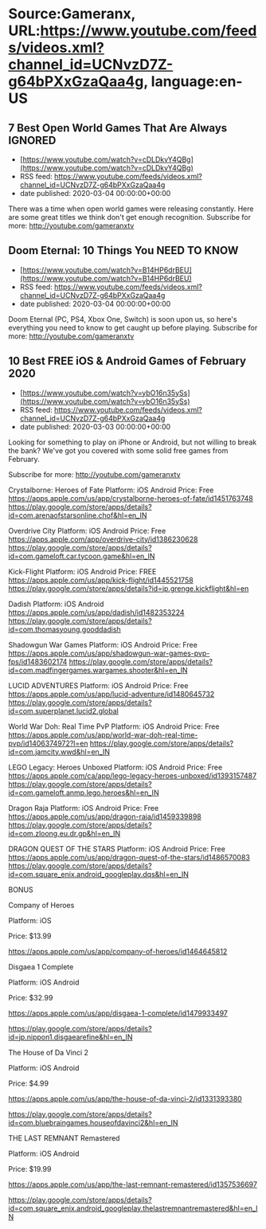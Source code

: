 # Source:Gameranx, URL:https://www.youtube.com/feeds/videos.xml?channel_id=UCNvzD7Z-g64bPXxGzaQaa4g, language:en-US

## 7 Best Open World Games That Are Always IGNORED
 - [https://www.youtube.com/watch?v=cDLDkvY4QBg](https://www.youtube.com/watch?v=cDLDkvY4QBg)
 - RSS feed: https://www.youtube.com/feeds/videos.xml?channel_id=UCNvzD7Z-g64bPXxGzaQaa4g
 - date published: 2020-03-04 00:00:00+00:00

There was a time when open world games were releasing constantly. Here are some great titles we think don't get enough recognition.
Subscribe for more: http://youtube.com/gameranxtv

## Doom Eternal: 10 Things You NEED TO KNOW
 - [https://www.youtube.com/watch?v=B14HP6drBEU](https://www.youtube.com/watch?v=B14HP6drBEU)
 - RSS feed: https://www.youtube.com/feeds/videos.xml?channel_id=UCNvzD7Z-g64bPXxGzaQaa4g
 - date published: 2020-03-04 00:00:00+00:00

Doom Eternal (PC, PS4, Xbox One, Switch) is soon upon us, so here's everything you need to know to get caught up before playing.
Subscribe for more: http://youtube.com/gameranxtv

## 10 Best FREE iOS & Android Games of February 2020
 - [https://www.youtube.com/watch?v=ybO16n35ySs](https://www.youtube.com/watch?v=ybO16n35ySs)
 - RSS feed: https://www.youtube.com/feeds/videos.xml?channel_id=UCNvzD7Z-g64bPXxGzaQaa4g
 - date published: 2020-03-03 00:00:00+00:00

Looking for something to play on iPhone or Android, but not willing to break the bank? We've got you covered with some solid free games from February.

Subscribe for more: http://youtube.com/gameranxtv

Crystalborne: Heroes of Fate
Platform: iOS Android
Price: Free
https://apps.apple.com/us/app/crystalborne-heroes-of-fate/id1451763748
https://play.google.com/store/apps/details?id=com.arenaofstarsonline.chof&hl=en_IN


Overdrive City
Platform: iOS Android
Price: Free
https://apps.apple.com/app/overdrive-city/id1386230628
https://play.google.com/store/apps/details?id=com.gameloft.car.tycoon.game&hl=en_IN



Kick-Flight
Platform: iOS Android
Price: FREE
https://apps.apple.com/us/app/kick-flight/id1445521758
https://play.google.com/store/apps/details?id=jp.grenge.kickflight&hl=en



Dadish
Platform: iOS Android
https://apps.apple.com/us/app/dadish/id1482353224
https://play.google.com/store/apps/details?id=com.thomasyoung.gooddadish

Shadowgun War Games
Platform: iOS Android
Price: Free
https://apps.apple.com/us/app/shadowgun-war-games-pvp-fps/id1483602174
https://play.google.com/store/apps/details?id=com.madfingergames.wargames.shooter&hl=en_IN

LUCID ADVENTURES
Platform: iOS Android
Price: Free
https://apps.apple.com/us/app/lucid-adventure/id1480645732
https://play.google.com/store/apps/details?id=com.superplanet.lucid2.global


World War Doh: Real Time PvP
Platform: iOS Android
Price: Free
https://apps.apple.com/us/app/world-war-doh-real-time-pvp/id1406374972?l=en
https://play.google.com/store/apps/details?id=com.jamcity.wwd&hl=en_IN


LEGO Legacy: Heroes Unboxed
Platform: iOS Android
Price: Free
https://apps.apple.com/ca/app/lego-legacy-heroes-unboxed/id1393157487
https://play.google.com/store/apps/details?id=com.gameloft.anmp.lego.heroes&hl=en_IN

Dragon Raja
Platform: iOS Android
Price: Free
https://apps.apple.com/us/app/dragon-raja/id1459339898
https://play.google.com/store/apps/details?id=com.zloong.eu.dr.gp&hl=en_IN


DRAGON QUEST OF THE STARS
Platform: iOS Android
Price: Free
https://apps.apple.com/us/app/dragon-quest-of-the-stars/id1486570083
https://play.google.com/store/apps/details?id=com.square_enix.android_googleplay.dqs&hl=en_IN


BONUS


Company of Heroes

Platform: iOS

Price: $13.99

https://apps.apple.com/us/app/company-of-heroes/id1464645812





Disgaea 1 Complete

Platform: iOS Android

Price: $32.99

https://apps.apple.com/us/app/disgaea-1-complete/id1479933497

https://play.google.com/store/apps/details?id=jp.nippon1.disgaearefine&hl=en_IN




The House of Da Vinci 2

Platform: iOS Android

Price: $4.99

https://apps.apple.com/us/app/the-house-of-da-vinci-2/id1331393380

https://play.google.com/store/apps/details?id=com.bluebraingames.houseofdavinci2&hl=en_IN






THE LAST REMNANT Remastered

Platform: iOS Android

Price: $19.99

https://apps.apple.com/us/app/the-last-remnant-remastered/id1357536697

https://play.google.com/store/apps/details?id=com.square_enix.android_googleplay.thelastremnantremastered&hl=en_IN

